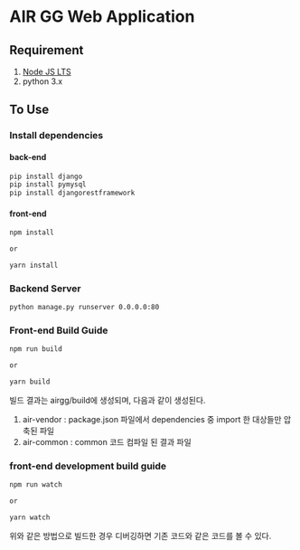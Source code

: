 # AIR GG Web Application

## Requirement

1. [Node JS LTS](https://nodejs.org/ko/)
2. python 3.x

## To Use

### Install dependencies

#### back-end
```sh
pip install django
pip install pymysql
pip install djangorestframework
```

#### front-end
```sh
npm install

or

yarn install
```


### Backend Server

```sh
python manage.py runserver 0.0.0.0:80
```

### Front-end Build Guide

```sh
npm run build

or

yarn build
```
빌드 결과는 airgg/build에 생성되며, 다음과 같이 생성된다.
1. air-vendor : package.json 파일에서 dependencies 중 import 한 대상들만 압축된 파일
2. air-common : common 코드 컴파일 된 결과 파일

### front-end development build guide
```sh
npm run watch

or

yarn watch
```
위와 같은 방법으로 빌드한 경우 디버깅하면 기존 코드와 같은 코드를 볼 수 있다.